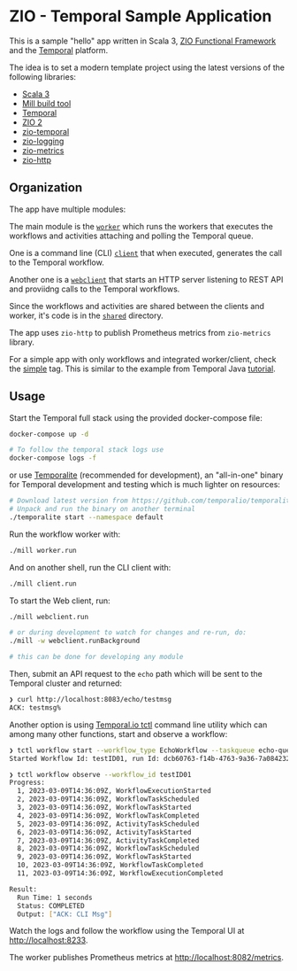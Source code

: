 # ZIO - Temporal Sample Application

This is a sample "hello" app written in Scala 3, [ZIO Functional Framework](https://zio.dev/) and the [Temporal](https://temporal.io/) platform.

The idea is to set a modern template project using the latest versions of the following libraries:

- [Scala 3](https://docs.scala-lang.org/scala3/new-in-scala3.html)
- [Mill build tool](https://com-lihaoyi.github.io/mill/mill/Intro_to_Mill.html)
- [Temporal](https://github.com/temporalio/temporal)
- [ZIO 2](https://github.com/zio/zio)
- [zio-temporal](https://github.com/vitaliihonta/zio-temporal)
- [zio-logging](https://zio.dev/ecosystem/officials/zio-logging/)
- [zio-metrics](https://zio.dev/ecosystem/officials/zio-metrics/)
- [zio-http](https://github.com/zio/zio-http)

## Organization

The app have multiple modules:

The main module is the [`worker`](./worker/src/) which runs the workers that executes the workflows and activities attaching and polling the Temporal queue.

One is a command line (CLI) [`client`](./client/src/) that when executed, generates the call to the Temporal workflow.

Another one is a [`webclient`](./webclient/src/) that starts an HTTP server listening to REST API and proviidng calls to the Temporal workflows.

Since the workflows and activities are shared between the clients and worker, it's code is in the [`shared`](./shared/src/) directory.

The app uses `zio-http` to publish Prometheus metrics from `zio-metrics` library.

For a simple app with only workflows and integrated worker/client, check the [simple](https://github.com/carlosedp/zio-temporal-hello/tree/simple) tag. This is similar to the example from Temporal Java [tutorial](https://learn.temporal.io/getting_started/java/hello_world_in_java).

## Usage

Start the Temporal full stack using the provided docker-compose file:

```sh
docker-compose up -d

# To follow the temporal stack logs use
docker-compose logs -f
```

or use [Temporalite](https://github.com/temporalio/temporalite) (recommended for development), an "all-in-one" binary for Temporal development and testing which is much lighter on resources:

```sh
# Download latest version from https://github.com/temporalio/temporalite/releases/latest for your platform
# Unpack and run the binary on another terminal
./temporalite start --namespace default
```

Run the workflow worker with:

```sh
./mill worker.run
```

And on another shell, run the CLI client with:

```sh
./mill client.run
```

To start the Web client, run:

```sh
./mill webclient.run

# or during development to watch for changes and re-run, do:
./mill -w webclient.runBackground

# this can be done for developing any module
```

Then, submit an API request to the `echo` path which will be sent to the Temporal cluster and returned:

```sh
❯ curl http://localhost:8083/echo/testmsg
ACK: testmsg%
```

Another option is using [Temporal.io tctl](https://github.com/temporalio/tctl) command line utility which can among many other functions, start and observe a workflow:

```sh
❯ tctl workflow start --workflow_type EchoWorkflow --taskqueue echo-queue --workflow_id testID01 --input '"CLI Msg"'
Started Workflow Id: testID01, run Id: dcb60763-f14b-4763-9a36-7a08423214ad

❯ tctl workflow observe --workflow_id testID01
Progress:
  1, 2023-03-09T14:36:09Z, WorkflowExecutionStarted
  2, 2023-03-09T14:36:09Z, WorkflowTaskScheduled
  3, 2023-03-09T14:36:09Z, WorkflowTaskStarted
  4, 2023-03-09T14:36:09Z, WorkflowTaskCompleted
  5, 2023-03-09T14:36:09Z, ActivityTaskScheduled
  6, 2023-03-09T14:36:09Z, ActivityTaskStarted
  7, 2023-03-09T14:36:09Z, ActivityTaskCompleted
  8, 2023-03-09T14:36:09Z, WorkflowTaskScheduled
  9, 2023-03-09T14:36:09Z, WorkflowTaskStarted
  10, 2023-03-09T14:36:09Z, WorkflowTaskCompleted
  11, 2023-03-09T14:36:09Z, WorkflowExecutionCompleted

Result:
  Run Time: 1 seconds
  Status: COMPLETED
  Output: ["ACK: CLI Msg"]
```

Watch the logs and follow the workflow using the Temporal UI at [http://localhost:8233](http://localhost:8233).

The worker publishes Prometheus metrics at [http://localhost:8082/metrics](http://localhost:8082/metrics).
